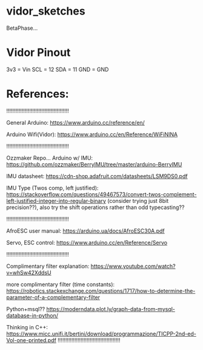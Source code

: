 # vidor_sketches

BetaPhase...


# Vidor Pinout
3v3 =	Vin
SCL =	12
SDA = 	11
GND = 	GND

# References:

!!!!!!!!!!!!!!!!!!!!!!!!!!!!!!!!!!!!!!!!!

General Arduino:
https://www.arduino.cc/reference/en/

Arduino Wifi(Vidor):
https://www.arduino.cc/en/Reference/WiFiNINA

!!!!!!!!!!!!!!!!!!!!!!!!!!!!!!!!!!!!!!!!!

Ozzmaker Repo... Arduino w/ IMU:
https://github.com/ozzmaker/BerryIMU/tree/master/arduino-BerryIMU

IMU datasheet:
https://cdn-shop.adafruit.com/datasheets/LSM9DS0.pdf

IMU Type (Twos comp, left justified):
https://stackoverflow.com/questions/49467573/convert-twos-complement-left-justified-integer-into-regular-binary
(consider trying just 8bit precision??),  also try the shift operations rather than odd typecasting??

!!!!!!!!!!!!!!!!!!!!!!!!!!!!!!!!!!!!!!!!!

AfroESC user manual:
https://arduino.ua/docs/AfroESC30A.pdf

Servo, ESC control:
https://www.arduino.cc/en/Reference/Servo

!!!!!!!!!!!!!!!!!!!!!!!!!!!!!!!!!!!!!!!!!

Complimentary filter explanation:
https://www.youtube.com/watch?v=whSw42XddsU

more complimentary filter (time constants):
https://robotics.stackexchange.com/questions/1717/how-to-determine-the-parameter-of-a-complementary-filter

Python+msql??
https://moderndata.plot.ly/graph-data-from-mysql-database-in-python/

Thinking in C++:
https://www.micc.unifi.it/bertini/download/programmazione/TICPP-2nd-ed-Vol-one-printed.pdf
!!!!!!!!!!!!!!!!!!!!!!!!!!!!!!!!!!!!!!!!!

